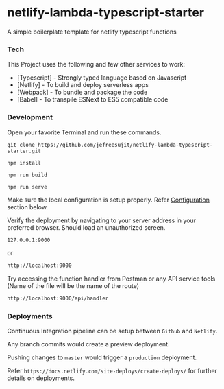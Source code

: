 # netlify-lambda-typescript-starter
A simple boilerplate template for netlify typescript functions

### Tech

This Project uses the following and few other services to work:

* [Typescript] - Strongly typed language based on Javascript
* [Netlify] - To build and deploy serverless apps
* [Webpack] - To bundle and package the code
* [Babel] - To transpile ESNext to ES5 compatible code

### Development

Open your favorite Terminal and run these commands.

```
git clone https://github.com/jefreesujit/netlify-lambda-typescript-starter.git
```

```
npm install
```
```
npm run build
```
```
npm run serve
```

Make sure the local configuration is setup properly. Refer [Configuration](#configuration) section below.

Verify the deployment by navigating to your server address in your preferred browser. Should load an unauthorized screen.

```sh
127.0.0.1:9000
```
or
```sh
http://localhost:9000
```

Try accessing the function handler from Postman or any API service tools
(Name of the file will be the name of the route)

```sh
http://localhost:9000/api/handler
```

### Deployments

Continuous Integration pipeline can be setup between `Github` and `Netlify`.

Any branch commits would create a preview deployment.

Pushing changes to `master` would trigger a `production` deployment.

Refer `https://docs.netlify.com/site-deploys/create-deploys/` for further details on deployments.
